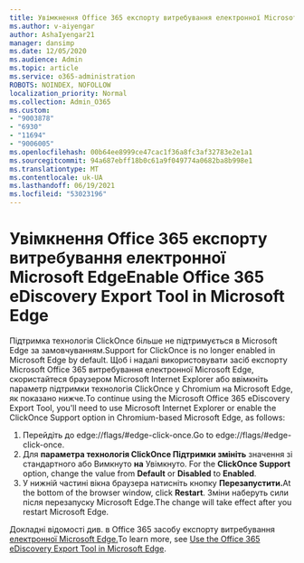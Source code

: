 ```yaml
---
title: Увімкнення Office 365 експорту витребування електронної Microsoft Edge
ms.author: v-aiyengar
author: AshaIyengar21
manager: dansimp
ms.date: 12/05/2020
ms.audience: Admin
ms.topic: article
ms.service: o365-administration
ROBOTS: NOINDEX, NOFOLLOW
localization_priority: Normal
ms.collection: Admin_O365
ms.custom:
- "9003878"
- "6930"
- "11694"
- "9006005"
ms.openlocfilehash: 00b64ee8999ce47cac1f36a8fc3af32783e2e1a1
ms.sourcegitcommit: 94a687ebff18b0c61a9f049774a0682ba8b998e1
ms.translationtype: MT
ms.contentlocale: uk-UA
ms.lasthandoff: 06/19/2021
ms.locfileid: "53023196"
---
```

# <a name="enable-office-365-ediscovery-export-tool-in-microsoft-edge"></a><span data-ttu-id="a0924-102">Увімкнення Office 365 експорту витребування електронної Microsoft Edge</span><span class="sxs-lookup"><span data-stu-id="a0924-102">Enable Office 365 eDiscovery Export Tool in Microsoft Edge</span></span>

<span data-ttu-id="a0924-103">Підтримка технологія ClickOnce більше не підтримується в Microsoft Edge за замовчуванням.</span><span class="sxs-lookup"><span data-stu-id="a0924-103">Support for ClickOnce is no longer enabled in Microsoft Edge by default.</span></span> <span data-ttu-id="a0924-104">Щоб і надалі використовувати засіб експорту Microsoft Office 365 витребування електронної Microsoft Edge, скористайтеся браузером Microsoft Internet Explorer або ввімкніть параметр підтримки технологія ClickOnce у Chromium на Microsoft Edge, як показано нижче.</span><span class="sxs-lookup"><span data-stu-id="a0924-104">To continue using the Microsoft Office 365 eDiscovery Export Tool, you'll need to use Microsoft Internet Explorer or enable the ClickOnce Support option in Chromium-based Microsoft Edge, as follows:</span></span>

1. <span data-ttu-id="a0924-105">Перейдіть до edge://flags/#edge-click-once.</span><span class="sxs-lookup"><span data-stu-id="a0924-105">Go to edge://flags/#edge-click-once.</span></span>
1. <span data-ttu-id="a0924-106">Для **параметра технологія ClickOnce Підтримки змініть**  значення зі стандартного або Вимкнуто **на** Увімкнуто. </span><span class="sxs-lookup"><span data-stu-id="a0924-106">For the **ClickOnce Support** option, change the value from **Default** or **Disabled** to **Enabled**.</span></span>
1. <span data-ttu-id="a0924-107">У нижній частині вікна браузера натисніть кнопку **Перезапустити.**</span><span class="sxs-lookup"><span data-stu-id="a0924-107">At the bottom of the browser window, click **Restart**.</span></span> <span data-ttu-id="a0924-108">Зміни наберуть сили після перезапуску Microsoft Edge.</span><span class="sxs-lookup"><span data-stu-id="a0924-108">The change will take effect after you restart Microsoft Edge.</span></span>

<span data-ttu-id="a0924-109">Докладні відомості див. в Office 365 засобу експорту витребування [електронної Microsoft Edge.](https://go.microsoft.com/fwlink/?linkid=2111611)</span><span class="sxs-lookup"><span data-stu-id="a0924-109">To learn more, see [Use the Office 365 eDiscovery Export Tool in Microsoft Edge](https://go.microsoft.com/fwlink/?linkid=2111611).</span></span>
